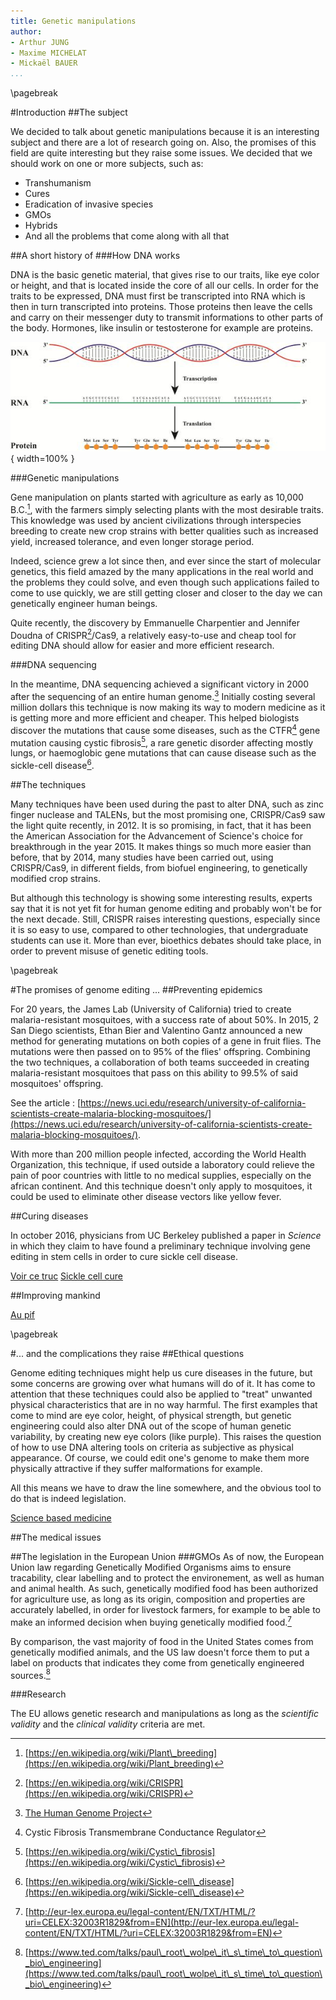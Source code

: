 ```yaml
---
title: Genetic manipulations
author:
- Arthur JUNG 
- Maxime MICHELAT
- Mickaël BAUER
...
```


\pagebreak

#Introduction
##The subject

We decided to talk about genetic manipulations because it is an interesting subject and there are a lot of research going on.
Also, the promises of this field are quite interesting but they raise some issues.
We decided that we should work on one or more subjects, such as:

  - Transhumanism
  - Cures
  - Eradication of invasive species
  - GMOs
  - Hybrids
  - And all the problems that come along with all that

##A short history of
###How DNA works

DNA is the basic genetic material, that gives rise to our traits, like eye color or height, and that is located inside the core of all our cells.
In order for the traits to be expressed, DNA must first be transcripted into RNA which is then in turn transcripted into proteins.
Those proteins then leave the cells and carry on their messenger duty to transmit informations to other parts of the body.
Hormones, like insulin or testosterone for example are proteins.

![Picture of DNA](DNA.jpg){ width=100% }

###Genetic manipulations

Gene manipulation on plants started with agriculture as early as 10,000 B.C.[^PB], with the farmers simply selecting plants with the most desirable traits.
This knowledge was used by ancient civilizations through interspecies breeding to create new crop strains with better qualities such as increased yield, increased tolerance, and even longer storage period.

Indeed, science grew a lot since then, and ever since the start of molecular genetics, this field amazed by the many applications in the real world and the problems they could solve, and even though such applications failed to come to use quickly, we are still getting closer and closer to the day we can genetically engineer human beings.

Quite recently, the discovery by Emmanuelle Charpentier and Jennifer Doudna of CRISPR[^crispr]/Cas9, a relatively easy-to-use and cheap tool for editing DNA should allow for easier and more efficient research.

[^PB]: [https://en.wikipedia.org/wiki/Plant\_breeding](https://en.wikipedia.org/wiki/Plant_breeding)
[^crispr]: [https://en.wikipedia.org/wiki/CRISPR](https://en.wikipedia.org/wiki/CRISPR)

###DNA sequencing

In the meantime, DNA sequencing achieved a significant victory in 2000 after the sequencing of an entire human genome.[^hugenproject]
Initially costing several million dollars this technique is now making its way to modern medicine as it is getting more and more efficient and cheaper.
This helped biologists discover the mutations that cause some diseases, such as the CTFR[^CTFR] gene mutation causing cystic fibrosis[^cf], a rare genetic disorder affecting mostly lungs, or haemoglobic gene mutations that can cause disease such as the sickle-cell disease[^scd].

[^hugenproject]: [The Human Genome Project](https://en.wikipedia.org/wiki/Human\_Genome\_Project)
[^CTFR]: Cystic Fibrosis Transmembrane Conductance Regulator
[^cf]: [https://en.wikipedia.org/wiki/Cystic\_fibrosis](https://en.wikipedia.org/wiki/Cystic\_fibrosis)
[^scd]: [https://en.wikipedia.org/wiki/Sickle-cell\_disease](https://en.wikipedia.org/wiki/Sickle-cell\_disease)

##The techniques

Many techniques have been used during the past to alter DNA, such as zinc finger nuclease and TALENs, but the most promising one, CRISPR/Cas9 saw the light quite recently, in 2012.
It is so promising, in fact, that it has been the American Association for the Advancement of Science's choice for breakthrough in the year 2015.
It makes things so much more easier than before, that by 2014, many studies have been carried out, using CRISPR/Cas9, in different fields, from biofuel engineering, to genetically modified crop strains.

But although this technology is showing some interesting results, experts say that it is not yet fit for human genome editing and probably won't be for the next decade.
Still, CRISPR raises interesting questions, especially since it is so easy to use, compared to other technologies, that undergraduate students can use it.
More than ever, bioethics debates should take place, in order to prevent misuse of genetic editing tools.

\pagebreak

#The promises of genome editing ...
##Preventing epidemics

For 20 years, the James Lab (University of California) tried to create malaria-resistant mosquitoes, with a success rate of about 50%.
In 2015, 2 San Diego scientists, Ethan Bier and Valentino Gantz announced a new method for generating mutations on both copies of a gene in fruit flies.
The mutations were then passed on to 95% of the flies' offspring.
Combining the two techniques, a collaboration of both teams succeeded in creating malaria-resistant mosquitoes that pass on this ability to 99.5% of said mosquitoes' offspring.

See the article : [https://news.uci.edu/research/university-of-california-scientists-create-malaria-blocking-mosquitoes/](https://news.uci.edu/research/university-of-california-scientists-create-malaria-blocking-mosquitoes/).

With more than 200 million people infected, according the World Health Organization, this technique, if used outside a laboratory could relieve the pain of poor countries with little to no medical supplies, especially on the african continent.
And this technique doesn't only apply to mosquitoes, it could be used to eliminate other disease vectors like yellow fever.

##Curing diseases

In october 2016, physicians from UC Berkeley published a paper in *Science* in which they claim to have found a preliminary technique involving gene editing in stem cells in order to cure sickle cell disease.

[Voir ce truc](http://www.latimes.com/science/sciencenow/la-sci-sn-crispr-sickle-cell-20161012-snap-story.html#)
[Sickle cell cure](http://news.berkeley.edu/2016/10/12/genome-engineering-paves-way-for-sickle-cell-cure/)

##Improving mankind

[Au pif](http://www.nature.com/news/chinese-scientists-genetically-modify-human-embryos-1.17378)

\pagebreak

#\... and the complications they raise
##Ethical questions

Genome editing techniques might help us cure diseases in the future, but some concerns are growing over what humans will do of it.
It has come to attention that these techniques could also be applied to "treat" unwanted physical characteristics that are in no way harmful.
The first examples that come to mind are eye color, height, of physical strength, but genetic engineering could also alter DNA out of the scope of human genetic variability, by creating new eye colors (like purple).
This raises the question of how to use DNA altering tools on criteria as subjective as physical appearance.
Of course, we could edit one's genome to make them more physically attractive if they suffer malformations for example.

All this means we have to draw the line somewhere, and the obvious tool to do that is indeed legislation.

[Science based medicine](https://sciencebasedmedicine.org/crispr-and-the-ethics-of-gene-editing/)

##The medical issues



##The legislation in the European Union
###GMOs
As of now, the European Union law regarding Genetically Modified Organisms aims to ensure tracability, clear labelling and to protect the environement, as well as human and animal health.
As such, genetically modified food has been authorized for agriculture use, as long as its origin, composition and properties are accurately labelled, in order for livestock farmers, for example to be able to make an informed decision when buying genetically modified food.[^gmolaw]

By comparison, the vast majority of food in the United States comes from genetically modified animals, and the US law doesn't force them to put a label on products that indicates they come from genetically engineered sources.[^tedprw]

[^tedprw]:[https://www.ted.com/talks/paul\_root\_wolpe\_it\_s\_time\_to\_question\_bio\_engineering](https://www.ted.com/talks/paul\_root\_wolpe\_it\_s\_time\_to\_question\_bio\_engineering)
[^gmolaw]:[http://eur-lex.europa.eu/legal-content/EN/TXT/HTML/?uri=CELEX:32003R1829&from=EN](http://eur-lex.europa.eu/legal-content/EN/TXT/HTML/?uri=CELEX:32003R1829&from=EN)

###Research

The EU allows genetic research and manipulations as long as the *scientific validity* and the *clinical validity* criteria are met.


